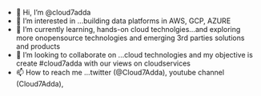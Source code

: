 - 👋 Hi, I’m @cloud7adda
- 👀 I’m interested in ...building data platforms in AWS, GCP, AZURE
- 🌱 I’m currently learning, hands-on cloud technolgies...and exploring more onopensource technologies and emerging 3rd parties solutions and products 
- 💞️ I’m looking to collaborate on ...cloud technologies and my objective is create #cloud7adda with our views on cloudservices  
- 📫 How to reach me ...twitter (@Cloud7Adda), youtube channel (Cloud7Adda), 

<!---
cloud7adda/cloud7adda is a ✨ special ✨ repository because its `README.md` (this file) appears on your GitHub profile.
You can click the Preview link to take a look at your changes.
--->
